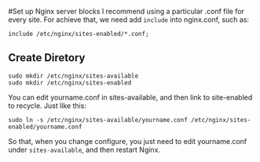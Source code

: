 #Set up Nginx server blocks
I recommend using a particular .conf file for every site.
For achieve that, we need add `include` into nginx.conf, such as:
```
include /etc/nginx/sites-enabled/*.conf;
```

## Create Diretory
```
sudo mkdir /etc/nginx/sites-available
sudo mkdir /etc/nginx/sites-enabled
```
You can edit yourname.conf in sites-available, and then link to site-enabled to recycle.
Just like this:
```
sudo ln -s /etc/nginx/sites-available/yourname.conf /etc/nginx/sites-enabled/yourname.conf
```

So that, when you change configure, you just need to edit yourname.conf under `sites-available`, and then restart Nginx.
